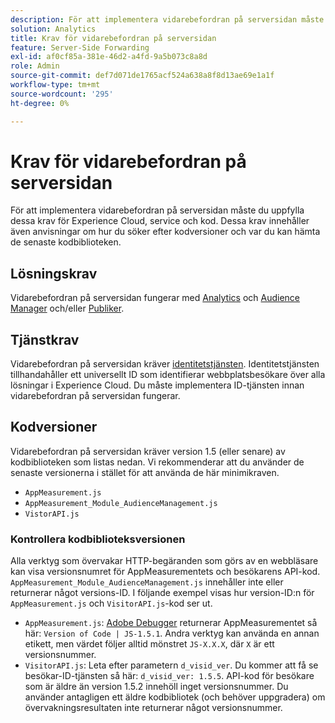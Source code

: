 ```yaml
---
description: För att implementera vidarebefordran på serversidan måste du uppfylla dessa krav för Experience Cloud, service och kod. Dessa krav innehåller även anvisningar om hur du söker efter kodversioner och var du kan hämta de senaste kodbiblioteken.
solution: Analytics
title: Krav för vidarebefordran på serversidan
feature: Server-Side Forwarding
exl-id: af0cf85a-381e-46d2-a4fd-9a5b073c8a8d
role: Admin
source-git-commit: def7d071de1765acf524a638a8f8d13ae69e1a1f
workflow-type: tm+mt
source-wordcount: '295'
ht-degree: 0%

---
```


# Krav för vidarebefordran på serversidan

För att implementera vidarebefordran på serversidan måste du uppfylla dessa krav för Experience Cloud, service och kod. Dessa krav innehåller även anvisningar om hur du söker efter kodversioner och var du kan hämta de senaste kodbiblioteken.

## Lösningskrav

Vidarebefordran på serversidan fungerar med [Analytics](https://www.adobe.com/data-analytics-cloud/analytics.html) och [Audience Manager](https://www.adobe.com/data-analytics-cloud/audience-manager.html) och/eller [Publiker](https://experienceleague.adobe.com/docs/core-services/interface/audiences/audience-library.html?lang=sv-SE).

## Tjänstkrav

Vidarebefordran på serversidan kräver [identitetstjänsten](https://experienceleague.adobe.com/docs/id-service/using/home.html?lang=sv-SE). Identitetstjänsten tillhandahåller ett universellt ID som identifierar webbplatsbesökare över alla lösningar i Experience Cloud. Du måste implementera ID-tjänsten innan vidarebefordran på serversidan fungerar.

## Kodversioner

Vidarebefordran på serversidan kräver version 1.5 (eller senare) av kodbiblioteken som listas nedan. Vi rekommenderar att du använder de senaste versionerna i stället för att använda de här minimikraven.

* `AppMeasurement.js`
* `AppMeasurement_Module_AudienceManagement.js`
* `VistorAPI.js`

### Kontrollera kodbiblioteksversionen

Alla verktyg som övervakar HTTP-begäranden som görs av en webbläsare kan visa versionsnumret för AppMeasurementets och besökarens API-kod. `AppMeasurement_Module_AudienceManagement.js` innehåller inte eller returnerar något versions-ID. I följande exempel visas hur version-ID:n för `AppMeasurement.js` och `VisitorAPI.js`-kod ser ut.

* `AppMeasurement.js`: [Adobe Debugger](https://experienceleague.adobe.com/docs/analytics/implementation/validate/debugger.html?lang=sv-SE) returnerar AppMeasurementet så här: `Version of Code | JS-1.5.1`. Andra verktyg kan använda en annan etikett, men värdet följer alltid mönstret `JS-X.X.X`, där `X` är ett versionsnummer.
* `VisitorAPI.js`: Leta efter parametern `d_visid_ver`. Du kommer att få se besökar-ID-tjänsten så här: `d_visid_ver: 1.5.5`. API-kod för besökare som är äldre än version 1.5.2 innehöll inget versionsnummer. Du använder antagligen ett äldre kodbibliotek (och behöver uppgradera) om övervakningsresultaten inte returnerar något versionsnummer.
